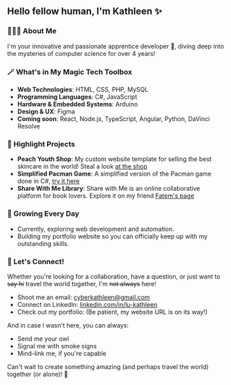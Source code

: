 ## Hello fellow human, I'm Kathleen ✨

### 👩🏻‍💻 About Me

I'm your innovative and passionate apprentice developer 🎨, diving deep into the mysteries of computer science for over 4 years!

### 🪄 What's in My Magic Tech Toolbox

- **Web Technologies**: HTML, CSS, PHP, MySQL
- **Programming Languages**: C#, JavaScript
- **Hardware & Embedded Systems**: Arduino
- **Design & UX**: Figma
- **Coming soon**: React, Node.js, TypeScript, Angular, Python, DaVinci Resolve

### 📌 Highlight Projects

- **Peach Youth Shop**: My custom website template for selling the best skincare in the world! Steal a look [at the shop](https://github.com/cyberkathleen/peachYouth-skincare-shop)
- **Simplified Pacman Game**: A simplified version of the Pacman game done in C#, [try it here](https://github.com/cyberkathleen/pacman-made-simple)
- **Share With Me Library**: Share with Me is an online collaborative platform for book lovers. Explore it on my friend [Fatem's page](https://github.com/fatemzh/Book-blog)

### 🌱 Growing Every Day

- Currently, exploring web development and automation.
- Building my portfolio website so you can officially keep up with my outstanding skills.

### 💌 Let's Connect!

Whether you're looking for a collaboration, have a question, or just want to ~~say hi~~ travel the world together, I'm ~~not always~~ here!

- Shoot me an email: [cyberkathleen@gmail.com](mailto:cyberkathleen@gmail.com)
- Connect on LinkedIn: [linkedin.com/in/lu-kathleen](https://www.linkedin.com/in/lu-kathleen/)
- Check out my portfolio: (Be patient, my website URL is on its way!)

And in case I wasn't here, you can always:

- Send me your owl
- Signal me with smoke signs
- Mind-link me, if you're capable

Can't wait to create something amazing (and perhaps travel the world) together (or alone)! 🚀
